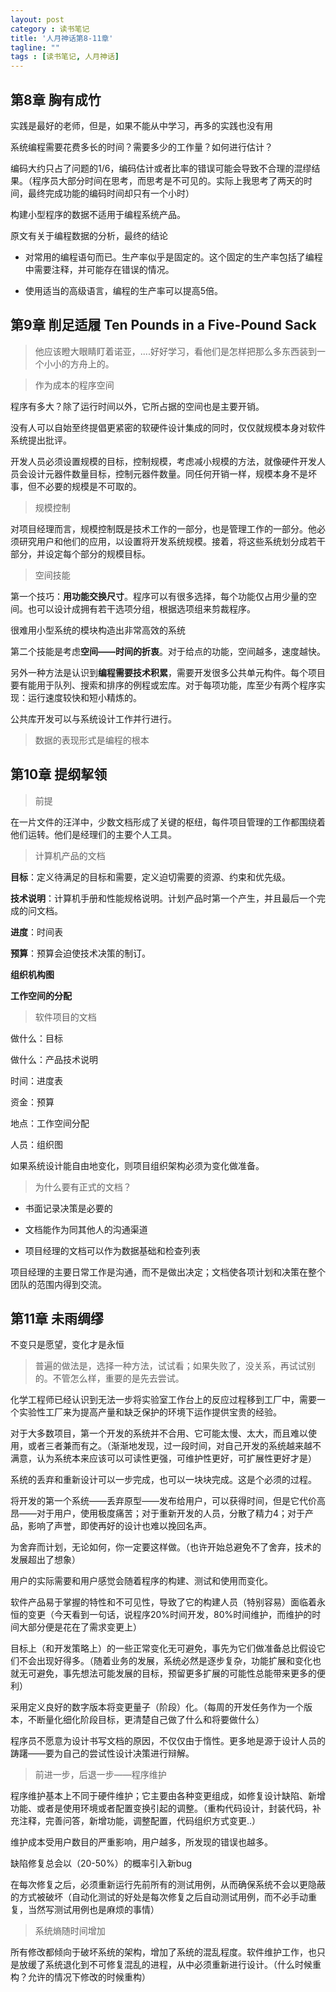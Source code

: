 ```yaml
---
layout: post
category : 读书笔记
title: '人月神话第8-11章'
tagline: ""
tags : [读书笔记, 人月神话]
---
```


## 第8章 胸有成竹

<div class="alert alert-info" role="alert">实践是最好的老师，但是，如果不能从中学习，再多的实践也没有用
</div>

系统编程需要花费多长的时间？需要多少的工作量？如何进行估计？

编码大约只占了问题的1/6，编码估计或者比率的错误可能会导致不合理的混缪结果。（程序员大部分时间在思考，而思考是不可见的。实际上我思考了两天的时间，最终完成功能的编码时间却只有一个小时）

构建小型程序的数据不适用于编程系统产品。

原文有关于编程数据的分析，最终的结论

- 对常用的编程语句而已。生产率似乎是固定的。这个固定的生产率包括了编程中需要注释，并可能存在错误的情况。

- 使用适当的高级语言，编程的生产率可以提高5倍。

## 第9章 削足适履 Ten Pounds in a Five-Pound Sack

> 他应该瞪大眼睛盯着诺亚，....好好学习，看他们是怎样把那么多东西装到一个小小的方舟上的。

> 作为成本的程序空间

程序有多大？除了运行时间以外，它所占据的空间也是主要开销。

没有人可以自始至终提倡更紧密的软硬件设计集成的同时，仅仅就规模本身对软件系统提出批评。

开发人员必须设置规模的目标，控制规模，考虑减小规模的方法，就像硬件开发人员会设计元器件数量目标，控制元器件数量。同任何开销一样，规模本身不是坏事，但不必要的规模是不可取的。

> 规模控制

对项目经理而言，规模控制既是技术工作的一部分，也是管理工作的一部分。他必须研究用户和他们的应用，以设置将开发系统规模。接着，将这些系统划分成若干部分，并设定每个部分的规模目标。

> 空间技能

第一个技巧：**用功能交换尺寸**。程序可以有很多选择，每个功能仅占用少量的空间。也可以设计成拥有若干选项分组，根据选项组来剪裁程序。

很难用小型系统的模块构造出非常高效的系统

第二个技能是考虑**空间——时间的折衷**。对于给点的功能，空间越多，速度越快。

另外一种方法是认识到**编程需要技术积累**，需要开发很多公共单元构件。每个项目要有能用于队列、搜索和排序的例程或宏库。对于每项功能，库至少有两个程序实现：运行速度较快和短小精炼的。

公共库开发可以与系统设计工作并行进行。

> 数据的表现形式是编程的根本

## 第10章 提纲挈领

> 前提

在一片文件的汪洋中，少数文档形成了关键的枢纽，每件项目管理的工作都围绕着他们运转。他们是经理们的主要个人工具。

> 计算机产品的文档

**目标**：定义待满足的目标和需要，定义迫切需要的资源、约束和优先级。

**技术说明**：计算机手册和性能规格说明。计划产品时第一个产生，并且最后一个完成的问文档。

**进度**：时间表

**预算**：预算会迫使技术决策的制订。

**组织机构图**

**工作空间的分配**

> 软件项目的文档

做什么：目标

做什么：产品技术说明

时间：进度表

资金：预算

地点：工作空间分配

人员：组织图

如果系统设计能自由地变化，则项目组织架构必须为变化做准备。

> 为什么要有正式的文档？

- 书面记录决策是必要的

- 文档能作为同其他人的沟通渠道

- 项目经理的文档可以作为数据基础和检查列表

项目经理的主要日常工作是沟通，而不是做出决定；文档使各项计划和决策在整个团队的范围内得到交流。

## 第11章 未雨绸缪

<div class="alert alert-success" role="alert">
	不变只是愿望，变化才是永恒
</div>

> 普遍的做法是，选择一种方法，试试看；如果失败了，没关系，再试试别的。不管怎么样，重要的是先去尝试。

化学工程师已经认识到无法一步将实验室工作台上的反应过程移到工厂中，需要一个实验性工厂来为提高产量和缺乏保护的环境下运作提供宝贵的经验。

对于大多数项目，第一个开发的系统并不合用、它可能太慢、太大，而且难以使用，或者三者兼而有之。（渐渐地发现，过一段时间，对自己开发的系统越来越不满意，认为系统本来应该可以可读性更强，可维护性更好，可扩展性更好才是）

系统的丢弃和重新设计可以一步完成，也可以一块块完成。这是个必须的过程。

将开发的第一个系统——丢弃原型——发布给用户，可以获得时间，但是它代价高昂——对于用户，使用极度痛苦；对于重新开发的人员，分散了精力4；对于产品，影响了声誉，即使再好的设计也难以挽回名声。

为舍弃而计划，无论如何，你一定要这样做。（也许开始总避免不了舍弃，技术的发展超出了想象）

用户的实际需要和用户感觉会随着程序的构建、测试和使用而变化。

软件产品易于掌握的特性和不可见性，导致了它的构建人员（特别容易）面临着永恒的变更（今天看到一句话，说程序20%时间开发，80%时间维护，而维护的时间大部分便是花在了需求变更上）

目标上（和开发策略上）的一些正常变化无可避免，事先为它们做准备总比假设它们不会出现好得多。（随着业务的发展，系统必然是逐步复杂，功能扩展和变化也就无可避免，事先想法可能发展的目标，预留更多扩展的可能性总能带来更多的便利）

采用定义良好的数字版本将变更量子（阶段）化。（每周的开发任务作为一个版本，不断量化细化阶段目标，更清楚自己做了什么和将要做什么） 

程序员不愿意为设计书写文档的原因，不仅仅由于惰性。更多地是源于设计人员的踌躇——要为自己的尝试性设计决策进行辩解。

> 前进一步，后退一步——程序维护

程序维护基本上不同于硬件维护；它主要由各种变更组成，如修复设计缺陷、新增功能、或者是使用环境或者配置变换引起的调整。（重构代码设计，封装代码，补充注释，完善问答，新增功能，调整配置，代码组织方式变更..）

维护成本受用户数目的严重影响，用户越多，所发现的错误也越多。

缺陷修复总会以（20-50%）的概率引入新bug

在每次修复之后，必须重新运行先前所有的测试用例，从而确保系统不会以更隐蔽的方式被破坏（自动化测试的好处是每次修复之后自动测试用例，而不必手动重复，当然写测试用例也是麻烦的事情）

> 系统熵随时间增加

所有修改都倾向于破坏系统的架构，增加了系统的混乱程度。软件维护工作，也只是放缓了系统退化到不可修复混乱的进程，从中必须重新进行设计。（什么时候重构？允许的情况下修改的时候重构）














